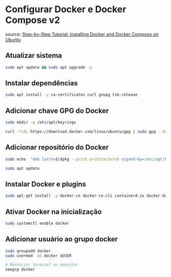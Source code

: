 # Configurar Docker e Docker Compose v2

source: [Step-by-Step Tutorial: Installing Docker and Docker Compose on Ubuntu](https://medium.com/@tomer.klein/step-by-step-tutorial-installing-docker-and-docker-compose-on-ubuntu-a98a1b7aaed0)

## Atualizar sistema

```sh
sudo apt update && sudo apt upgrade -y
```

## Instalar dependências

```sh
sudo apt install -y ca-certificates curl gnupg lsb-release
```

## Adicionar chave GPG do Docker

```sh
sudo mkdir -p /etc/apt/keyrings

curl -fsSL https://download.docker.com/linux/ubuntu/gpg | sudo gpg --dearmor -o /etc/apt/keyrings/docker.gpg
```

## Adicionar repositório do Docker

```sh
sudo echo  "deb [arch=$(dpkg --print-architecture) signed-by=/etc/apt/keyrings/docker.gpg] https://download.docker.com/linux/ubuntu  $(lsb_release -cs) stable" | sudo tee /etc/apt/sources.list.d/docker.list > /dev/null

sudo apt update
```

## Instalar Docker e plugins

```sh
sudo apt-get install -y docker-ce docker-ce-cli containerd.io docker-buildx-plugin docker-compose-plugin
```

## Ativar Docker na inicialização

```sh
sudo systemctl enable docker
```

## Adicionar usuário ao grupo docker

```sh
sudo groupadd docker
sudo usermod -aG docker $USER

# Reiniciar terminal ou executar
newgrp docker
```
